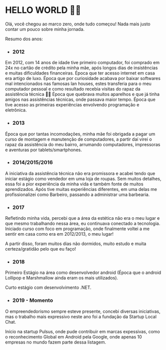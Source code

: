 # HELLO WORLD 🏃🏻

Olá, você chegou ao marco zero, onde tudo começou! 
Nada mais justo contar um pouco sobre minha jornada.

Resumo dos anos:

- ### 2012
Em 2012, com 14 anos de idade tive primeiro computador, foi comprado em 24x no cartão de crédito pela minha mãe, 
após longos dias de insistências e muitas dificuldades financeiras. 
Época que ter acesso internet em casa era artigo de luxo. 
Época que por curiosidade acabava por baixar softwares mal intencionados nas famosas lan houses, 
estes transferia para o meu computador pessoal e como resultado recebia visitas do rapaz da assistência técnica 🏃🏻
Época que quebrava muitos aparelhos e que já tinha amigos nas assistências técnicas, onde passava maior tempo.
Época que tive acesso as primeiras experiências envolvendo programação e eletrônica.

- ### 2013
Época que por tantas incomodações, minha mãe foi obrigada a pagar um curso de montagem e manutenção de computadores, 
a partir daí virei o rapaz da assistência do meu bairro, arrumando computadores, impressoras e aventuras por tablets/smartphones.

- ### 2014/2015/2016
A iniciativa da assistência técnica não era promissora e acabei tendo que iniciar estágio como vendedor em uma loja de roupas.
Sem muitos detalhes, essa foi a pior experiência da minha vida e também fonte de muitos aprendizados.
Após tive muitas experiências diferentes, em uma delas me profissionalizei como Barbeiro, passando a administrar uma barbearia.

- ### 2017
Refletindo minha vida, percebi que a área da estética não era o meu lugar e que mesmo trabalhando nessa área, eu continuava conectado a tecnologia.
Iniciado curso com foco em programação, onde finalmente voltei a me sentir em casa como era em 2012/2013, o meu lugar!

A partir disso, foram muitos dias não dormidos, muito estudo e muita certeza/gratidão pelo que eu faço!

- ### 2018 
Primeiro Estágio na área como desenvolvedor android (Época que o android Lollipop e Marshmallow ainda eram os mais utilizados).

Curto estágio com desenvolvimento .NET.

- ### 2019 - Momento
O empreendedorismo sempre esteve presente,
concebi diversas iniciativas, mas o trabalho mais expressivo neste ano foi a fundação da Startup Local Chat.

Início na startup Pulsus, onde pude contribuir em marcas expessivas, como o reconhecimento Global em Android pela Google, 
onde apenas 10 empresas no mundo fazem parte dessa listagem.
